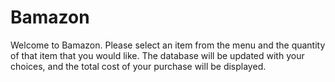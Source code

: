 # Bamazon
Welcome to Bamazon. Please select an item from the menu and the quantity of that item that you would like. The database will be updated with your choices, and the total cost of your purchase will be displayed.
